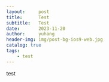 ```yaml
---
layout:     post
title:      Test
subtitle:   Test
date:       2023-11-20
author:     yuhang
header-img: img/post-bg-ios9-web.jpg
catalog: true
tags:
    - test
---
```


test
